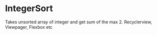 # IntegerSort
Takes unsorted array of integer and get sum of the max 2. Recyclerview, Viewpager, Flexbox etc
